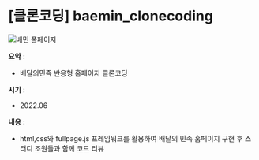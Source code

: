 # [클론코딩] baemin_clonecoding

![배민 풀페이지](https://user-images.githubusercontent.com/104907318/184524183-3c657ed1-7103-4746-bb91-1b105d48f66a.png)

**요약** :

- 배달의민족 반응형 홈페이지 클론코딩

**시기** : 

- 2022.06

**내용** :

- html,css와 fullpage.js 프레임워크를 활용하여 배달의 민족 홈페이지 구현 후 스터디 조원들과 함께 코드 리뷰
